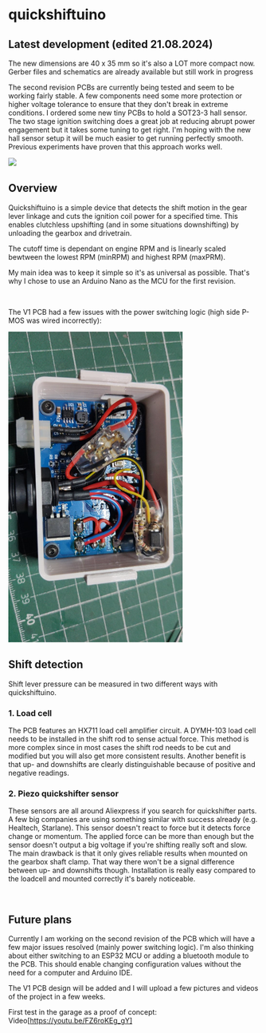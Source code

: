 # quickshiftuino
## Latest development (edited 21.08.2024)
The new dimensions are 40 x 35 mm so it's also a LOT more compact now.
Gerber files and schematics are already available but still work in progress

The second revision PCBs are currently being tested and seem to be working fairly stable. A few components need some more protection or higher voltage tolerance to ensure that they don't break in extreme conditions.
I ordered some new tiny PCBs to hold a SOT23-3 hall sensor. The two stage ignition switching does a great job at reducing abrupt power engagement but it takes some tuning to get right. I'm hoping with the new hall sensor setup it will be much easier to get running perfectly smooth. Previous experiments have proven that this approach works well.

<img src='img/r2_electronics.jpg' width='350'>

<br>

## Overview
Quickshiftuino is a simple device that detects the shift motion in the gear lever linkage and cuts the ignition coil power for a specified time.
This enables clutchless upshifting (and in some situations downshifting) by unloading the gearbox and drivetrain.

The cutoff time is dependant on engine RPM and is linearly scaled bewtween the lowest RPM (minRPM) and highest RPM (maxPRM).

My main idea was to keep it simple so it's as universal as possible. That's why I chose to use an Arduino Nano as the MCU for the first revision.

<br>

The V1 PCB had a few issues with the power switching logic (high side P-MOS was wired incorrectly):

<img src='img/r1_electronics.jpg' width='350'>

<br>

## Shift detection
Shift lever pressure can be measured in two different ways with quickshiftuino.

  ### 1. Load cell
  The PCB features an HX711 load cell amplifier circuit.
  A DYMH-103 load cell needs to be installed in the shift rod to sense actual force.
  This method is more complex since in most cases the shift rod needs to be cut and modified but you will also get more consistent results.
  Another benefit is that up- and downshifts are clearly distinguishable because of positive and negative readings.

  ### 2. Piezo quickshifter sensor
  These sensors are all around Aliexpress if you search for quickshifter parts. A few big companies are using something similar with success already (e.g. Healtech, Starlane).
  This sensor doesn't react to force but it detects force change or momentum. The applied force can be more than enough but the sensor doesn't output a big voltage if you're shifting really soft and slow.
  The main drawback is that it only gives reliable results when mounted on the gearbox shaft clamp. That way there won't be a signal difference between up- and downshifts though.
  Installation is really easy compared to the loadcell and mounted correctly it's barely noticeable.

<br>

## Future plans
Currently I am working on the second revision of the PCB which will have a few major issues resolved (mainly power switching logic).
I'm also thinking about either switching to an ESP32 MCU or adding a bluetooth module to the PCB. This should enable changing configuration values without the need for a computer and Arduino IDE.

The V1 PCB design will be added and I will upload a few pictures and videos of the project in a few weeks.

First test in the garage as a proof of concept: Video[https://youtu.be/FZ6roKEg_gY]
